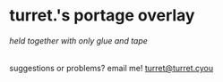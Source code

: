 # turret.'s portage overlay
###### *held together with only glue and tape*

suggestions or problems?
email me! [turret@turret.cyou](mailto:turret@turret.cyou)
